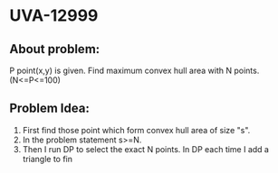 # UVA-12999

## About problem:  
P point(x,y) is given. Find maximum convex hull area with N points. (N<=P<=100)
  

## Problem Idea:  

 1. First find those point which form convex hull area of size "s".
 2. In the problem statement s>=N.
 3. Then I run DP to select the exact N points. In DP each time I add a triangle to fin
<!--stackedit_data:
eyJoaXN0b3J5IjpbLTQ3OTI3NzMwOF19
-->